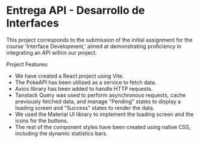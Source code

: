 # Entrega API - Desarrollo de Interfaces

This project corresponds to the submission of the initial assignment for the course 'Interface Development,' aimed at demonstrating proficiency in integrating an API within our project.

Project Features:
- We have created a React project using Vite.
- The PokeAPI has been utilized as a service to fetch data.
- Axios library has been added to handle HTTP requests.
- Tanstack Query was used to perform asynchronous requests, cache previously fetched data, and manage "Pending" states to display a loading screen and "Success" states to render the data.
- We used the Material UI library to implement the loading screen and the icons for the buttons.
- The rest of the component styles have been created using native CSS, including the dynamic statistics bars.